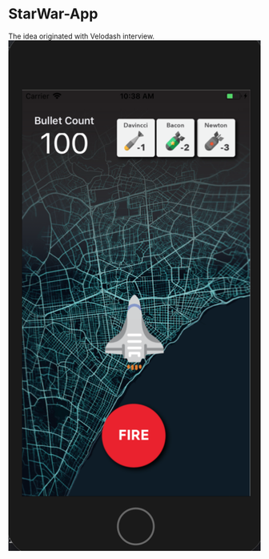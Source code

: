 # StarWar-App
The idea originated with Velodash interview.
<img src="https://github.com/zxspring21/StarWar-App/blob/master/Game/Assets.xcassets/Screen%20Shot/Image.imageset/1.png">
